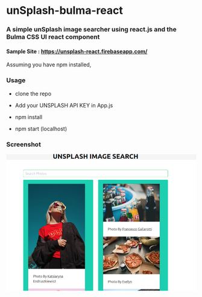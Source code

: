 # unSplash-bulma-react

### A simple unSplash image searcher using react.js and the Bulma CSS UI react component

#### Sample Site : https://unsplash-react.firebaseapp.com/

Assuming you have npm installed,

### Usage  

- clone the repo

- Add your UNSPLASH API KEY in App.js

- npm install

- npm start (localhost)

### Screenshot

![Screenshot](screenshot.png)

